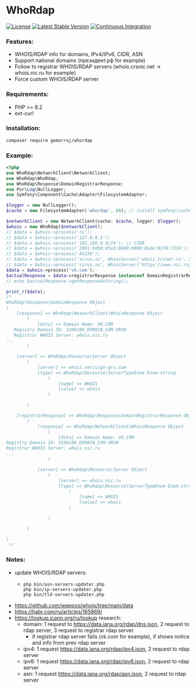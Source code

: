 # WhoRdap

[![License](https://poser.pugx.org/gemorroj/whordap/license)](https://packagist.org/packages/gemorroj/whordap)
[![Latest Stable Version](https://poser.pugx.org/gemorroj/whordap/v/stable)](https://packagist.org/packages/gemorroj/whordap)
[![Continuous Integration](https://github.com/Gemorroj/whordap/workflows/Continuous%20Integration/badge.svg)](https://github.com/Gemorroj/whordap/actions?query=workflow%3A%22Continuous+Integration%22)

### Features:
- WHOIS/RDAP info for domains, IPv4/IPv6, CIDR, ASN
- Support national domains (президент.рф for example)
- Follow to registrar WHOIS/RDAP servers (whois.crsnic.net -> whois.nic.ru for example)
- Force custom WHOIS/RDAP server

### Requirements:
- PHP >= 8.2
- ext-curl

### Installation:
```bash
composer require gemorroj/whordap
```

### Example:

```php
<?php
use WhoRdap\NetworkClient\NetworkClient;
use WhoRdap\WhoRdap;
use WhoRdap\Response\DomainRegistrarResponse;
use Psr\Log\NullLogger;
use Symfony\Component\Cache\Adapter\FilesystemAdapter;

$logger = new NullLogger();
$cache = new FilesystemAdapter('whordap', 60); // install symfony/cache

$networkClient = new NetworkClient(cache: $cache, logger: $logger);
$whois = new WhoRdap($networkClient);
// $data = $whois->process('ru');
// $data = $whois->process('127.0.0.1');
// $data = $whois->process('192.168.0.0/24'); // CIDR
// $data = $whois->process('2001:0db8:85a3:0000:0000:8a2e:0370:7334');
// $data = $whois->process('AS220');
// $data = $whois->process('sirus.su', WhoisServer('whois.tcinet.ru', ServerTypeEnum::WHOIS)); // custom WHOIS server
// $data = $whois->process('sirus.su', WhoisServer('https://www.nic.ru/rdap', ServerTypeEnum::RDAP)); // custom RDAP server
$data = $whois->process('vk.com');
$actualResponse = $data->registrarResponse instanceof DomainRegistrarResponse ? $data->registrarResponse : $data;
// echo $actualResponse->getResponseAsString();

print_r($data);
/*
WhoRdap\Response\DomainResponse Object
(
    [response] => WhoRdap\NetworkClient\WhoisResponse Object
        (
            [data] => Domain Name: VK.COM
   Registry Domain ID: 3206186_DOMAIN_COM-VRSN
   Registrar WHOIS Server: whois.nic.ru
...
        )

    [server] => WhoRdap\Resource\Server Object
        (
            [server] => whois.verisign-grs.com
            [type] => WhoRdap\Resource\ServerTypeEnum Enum:string
                (
                    [name] => WHOIS
                    [value] => whois
                )

        )

    [registrarResponse] => WhoRdap\Response\DomainRegistrarResponse Object
        (
            [response] => WhoRdap\NetworkClient\WhoisResponse Object
                (
                    [data] => Domain Name: VK.COM
Registry Domain ID: 3206186_DOMAIN_COM-VRSN
Registrar WHOIS Server: whois.nic.ru
...
                )

            [server] => WhoRdap\Resource\Server Object
                (
                    [server] => whois.nic.ru
                    [type] => WhoRdap\Resource\ServerTypeEnum Enum:string
                        (
                            [name] => WHOIS
                            [value] => whois
                        )

                )

        )

)
 */
```

### Notes:
- update WHOIS/RDAP servers:
  - ```shell
    php bin/asn-servers-updater.php
    php bin/ip-servers-updater.php
    php bin/tld-servers-updater.php
    ```
- https://github.com/weppos/whois/tree/main/data
- https://habr.com/ru/articles/165869/
- https://lookup.icann.org/ru/lookup research:
    - domain: 1 request to https://data.iana.org/rdap/dns.json, 2 request to rdap server, 3 request to registrar rdap server
        - if registrar rdap server fails (vk.com for example), if shows notice and info from prev rdap server
    - ipv4: 1 request https://data.iana.org/rdap/ipv4.json, 2 request to rdap server
    - ipv6: 1 request https://data.iana.org/rdap/ipv6.json, 2 request to rdap server
    - asn: 1 request https://data.iana.org/rdap/asn.json, 2 request to rdap server
